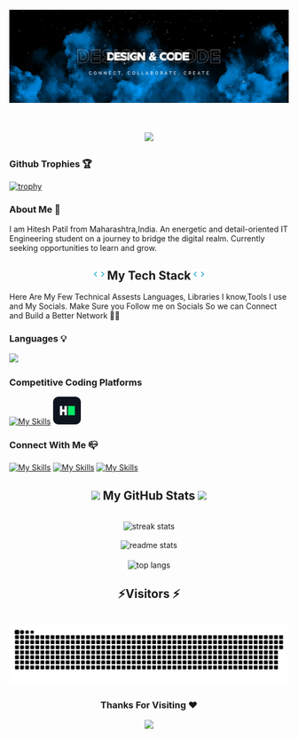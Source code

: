 
<!--Header Image --->

<p align="center"><img src="Assest/BlueBanner.png"></p>

<!--Welcome Prompt --->

<h1 align="center">
    <img src="https://readme-typing-svg.herokuapp.com/?font=Righteous&size=35&center=true&vCenter=true&width=500&height=70&duration=4000&lines=Hey+👋🏻+There+!!!!;Boost+your+ideas+here+!!!"/>
</h1>

<!--Github Trophies--->

### Github Trophies 🏆 

    
[![trophy](https://github-profile-trophy.vercel.app/?username=hiteshpatil2005&title=Stars,Followers,Commits,Repositories,MultipleLang,PullRequest&theme=onedark&rows=2&column=5)](https://github.com/ryo-ma/github-profile-trophy)

<!--About Me Section--->

### About Me 🚀
<div>
<p>
I am Hitesh Patil from Maharashtra,India. An energetic and detail-oriented IT Engineering student on a journey to bridge the digital realm.
Currently seeking opportunities to learn and grow. 
</p>
</div>

<h2 align="center"><img src="Assest/code.gif" height="20"/>  My Tech Stack  <img src="Assest/code.gif" height="20"/></h2>


Here Are My Few Technical Assests Languages, Libraries I know,Tools I use and My Socials. Make Sure you Follow me on Socials So we can Connect and Build a Better Network 🤝💭

### Languages 💡

  <a href="https://skillicons.dev">
    <img src="https://skillicons.dev/icons?i=python,c,java,html,css,js" />
  </a>

### Competitive Coding Platforms
[![My Skills](https://go-skill-icons.vercel.app/api/icons?i=leetcode)](https://leetcode.com/u/hiteshpatil2005)
  <a href="https://www.hackerrank.com/profile/hiteshpatil0205"><img src="Assest/HackerRank.svg" width="50"></a>
  
  ### Connect With Me 📪
  
 [![My Skills](https://skillicons.dev/icons?i=linkedin)](https://www.linkedin.com/in/hiteshpatil2005)    [![My Skills](https://skillicons.dev/icons?i=twitter)](https://twitter.com/hiteshpatil2005)     [![My Skills](https://go-skill-icons.vercel.app/api/icons?i=gmail)](mailto:hiteshpatil0205@gmail.com)

<!--Github Profile Stats--->
    
<h2 align="center"><img src="https://media.giphy.com/media/iY8CRBdQXODJSCERIr/giphy.gif" width="30"> My GitHub Stats <img src="https://media.giphy.com/media/iY8CRBdQXODJSCERIr/giphy.gif" width="30"></h2>
<br/>
<div align=center>
  <img width=390  src="https://github-readme-streak-stats-salesp07.vercel.app/?user=hiteshpatil2005&count_private=true&theme=react&border_radius=20" alt="streak stats"/>
    <br/>
    <br/>
  <img width=390 src="https://github-readme-stats-salesp07.vercel.app/api?username=hiteshpatil2005&count_private=true&show_icons=true&theme=react&rank_icon=github&border_radius=20" alt="readme stats" />
  <br/>
    <br/>
   <img width=390 align="center" src="https://github-readme-stats-salesp07.vercel.app/api/top-langs/?username=hiteshpatil2005&hide=HTML&langs_count=8&layout=compact&theme=react&border_radius=15&size_weight=0.5&count_weight=0.5&exclude_repo=github-readme-stats" alt="top langs" />
    
 <!----Profile Views--->
         
<h2 align="center">⚡️Visitors ⚡️</h2>

<div id="header" align="center">
  <img src="https://komarev.com/ghpvc/?username=hiteshpatil2005&style=for-the-badge&color=blueviolet" alt=""/>
</div>

<!---snake gif Available in Assests-->
 <img width="1000" src="Assest/github-snake.svg" alt="snake"/>
<h3 align="center">Thanks For Visiting ❤️</h3>

<!--Footer-->
 <img src="https://capsule-render.vercel.app/api?type=waving&color=gradient&height=100&section=footer"/>
</p>
